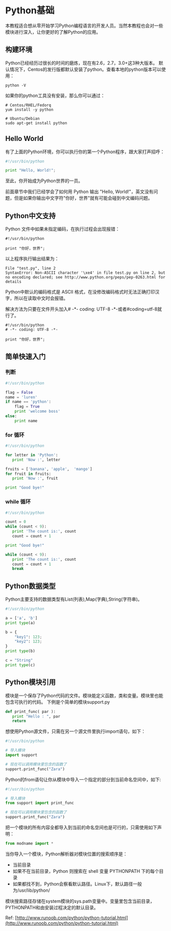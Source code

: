 # Python基础

本教程适合想从零开始学习Python编程语言的开发人员。当然本教程也会对一些模块进行深入，让你更好的了解Python的应用。

## 构建环境

Python已经经历过很长的时间的磨炼，现在有2.6，2.7，3.0+这3种大版本。
默认情况下，Centos的发行版都默认安装了python。查看本地的python版本可以使用：

```shell
python -V
```

如果你的python工具没有安装，那么你可以通过：

```shell
# Centos/RHEL/Fedorq
yum install -y python

# Ubuntu/Debian
sudo apt-get install python
```

## Hello World

有了上面的Python环境，你可以执行你的第一个Python程序，跟大家打声招呼：

```python
#!/usr/bin/python

print "Hello, World!";
```

至此，你开始成为Python世界的一员。

前面章节中我们已经学会了如何用 Python 输出 "Hello, World!"，英文没有问题，但是如果你输出中文字符"你好，世界"就有可能会碰到中文编码问题。

## Python中文支持

Python 文件中如果未指定编码，在执行过程会出现报错：

```
#!/usr/bin/python

print "你好，世界";
```

以上程序执行输出结果为：

```
File "test.py", line 2
SyntaxError: Non-ASCII character '\xe4' in file test.py on line 2, but no encoding declared; see http://www.python.org/peps/pep-0263.html for details
```

Python中默认的编码格式是 ASCII 格式，在没修改编码格式时无法正确打印汉字，所以在读取中文时会报错。

解决方法为只要在文件开头加入\# -\*- coding: UTF-8 -\*-或者\#coding=utf-8就行了。

```
#!/usr/bin/python
# -*- coding: UTF-8 -*-

print "你好，世界";
```

## 简单快速入门

### 判断

```python
#!/usr/bin/python

flag = False
name = 'luren'
if name == 'python':
    flag = True
    print 'welcome boss'
else:
    print name
```

### for 循环

```python
#!/usr/bin/python

for letter in 'Python':
   print 'Now :', letter

fruits = ['banana', 'apple',  'mango']
for fruit in fruits:
   print 'Now :', fruit

print "Good bye!"
```

### while 循环

```python
#!/usr/bin/python

count = 0
while (count < 9):
   print 'The count is:', count
   count = count + 1

print "Good bye!"

while (count < 9):
   print 'The count is:', count
   count = count + 1
   break
```

## Python数据类型

Python主要支持的数据类型有List\(列表\),Map\(字典\),String\(字符串\)。

```Python
#!/usr/bin/python

a = ['a', 'b']
print type(a)

b = {
    "key1": 123;
    "key2": 123;
}
print type(b)

c = "String"
print type(c)
```

## Python模块引用

模块是一个保存了Python代码的文件。模块能定义函数，类和变量。模块里也能包含可执行的代码。
下例是个简单的模块support.py

```Python
def print_func( par ):
   print "Hello : ", par
   return
```

想使用Python源文件，只需在另一个源文件里执行import语句，如下：

```Python
#!/usr/bin/python

# 导入模块
import support

# 现在可以调用模块里包含的函数了
support.print_func("Zara")
```

Python的from语句让你从模块中导入一个指定的部分到当前命名空间中，如下:

```Python
#!/usr/bin/python

# 导入模块
from support import print_func

# 现在可以调用模块里包含的函数了
support.print_func("Zara")
```

把一个模块的所有内容全都导入到当前的命名空间也是可行的，只需使用如下声明：

```Python
from modname import *
```

当你导入一个模块，Python解析器对模块位置的搜索顺序是：

* 当前目录
* 如果不在当前目录，Python 则搜索在 shell 变量 PYTHONPATH 下的每个目录
* 如果都找不到，Python会察看默认路径。Linux下，默认路径一般为/usr/lib/python/

模块搜索路径存储在system模块的sys.path变量中。变量里包含当前目录，PYTHONPATH和由安装过程决定的默认目录。

Ref: [http://www.runoob.com/python/python-tutorial.html](http://www.runoob.com/python/python-tutorial.html)

